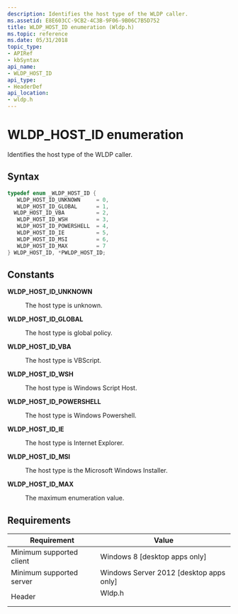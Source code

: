 ```yaml
---
description: Identifies the host type of the WLDP caller.
ms.assetid: E8E603CC-9CB2-4C3B-9F06-9B06C7B5D752
title: WLDP_HOST_ID enumeration (Wldp.h)
ms.topic: reference
ms.date: 05/31/2018
topic_type: 
- APIRef
- kbSyntax
api_name: 
- WLDP_HOST_ID
api_type: 
- HeaderDef
api_location: 
- wldp.h
---
```


# WLDP\_HOST\_ID enumeration

Identifies the host type of the WLDP caller.

## Syntax


```C++
typedef enum _WLDP_HOST_ID { 
   WLDP_HOST_ID_UNKNOWN     = 0,
   WLDP_HOST_ID_GLOBAL      = 1,
  WLDP_HOST_ID_VBA          = 2,
   WLDP_HOST_ID_WSH         = 3,
   WLDP_HOST_ID_POWERSHELL  = 4,
   WLDP_HOST_ID_IE          = 5,
   WLDP_HOST_ID_MSI         = 6,
   WLDP_HOST_ID_MAX         = 7
} WLDP_HOST_ID, *PWLDP_HOST_ID;
```



## Constants

<dl> <dt>

<span id="_WLDP_HOST_ID_UNKNOWN_"></span><span id="_wldp_host_id_unknown_"></span> **WLDP\_HOST\_ID\_UNKNOWN** 
</dt> <dd>

The host type is unknown.

</dd> <dt>

<span id="_WLDP_HOST_ID_GLOBAL"></span><span id="_wldp_host_id_global"></span> **WLDP\_HOST\_ID\_GLOBAL**
</dt> <dd>

The host type is global policy.

</dd> <dt>

<span id="WLDP_HOST_ID_VBA"></span><span id="wldp_host_id_vba"></span>**WLDP\_HOST\_ID\_VBA**
</dt> <dd>

The host type is VBScript.

</dd> <dt>

<span id="_WLDP_HOST_ID_WSH"></span><span id="_wldp_host_id_wsh"></span> **WLDP\_HOST\_ID\_WSH**
</dt> <dd>

The host type is Windows Script Host.

</dd> <dt>

<span id="_WLDP_HOST_ID_POWERSHELL"></span><span id="_wldp_host_id_powershell"></span> **WLDP\_HOST\_ID\_POWERSHELL**
</dt> <dd>

The host type is Windows Powershell.

</dd> <dt>

<span id="_WLDP_HOST_ID_IE"></span><span id="_wldp_host_id_ie"></span> **WLDP\_HOST\_ID\_IE**
</dt> <dd>

The host type is Internet Explorer.

</dd> <dt>

<span id="_WLDP_HOST_ID_MSI"></span><span id="_wldp_host_id_msi"></span> **WLDP\_HOST\_ID\_MSI**
</dt> <dd>

The host type is the Microsoft Windows Installer.

</dd> <dt>

<span id="_WLDP_HOST_ID_MAX__"></span><span id="_wldp_host_id_max__"></span> **WLDP\_HOST\_ID\_MAX** 
</dt> <dd>

The maximum enumeration value.

</dd> </dl>

## Requirements



| Requirement | Value |
|-------------------------------------|-----------------------------------------------------------------------------------|
| Minimum supported client<br/> | Windows 8 \[desktop apps only\]<br/>                                        |
| Minimum supported server<br/> | Windows Server 2012 \[desktop apps only\]<br/>                              |
| Header<br/>                   | <dl> <dt>Wldp.h</dt> </dl> |



 

 




